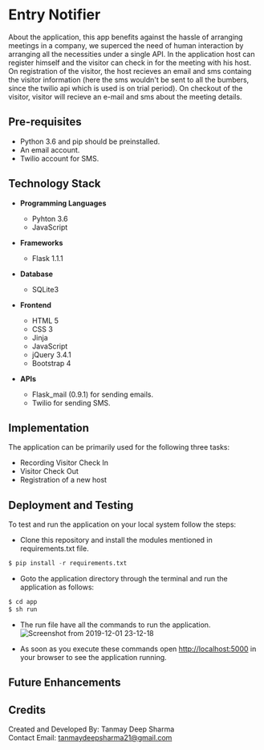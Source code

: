 # Entry Notifier

About the application, this app benefits against the hassle of arranging meetings in a company, we superced the need of human interaction by arranging all the necessities under a single API. In the application host can register himself and the visitor can check in for the meeting with his host. On registration of the visitor, the host recieves an email and sms containg the visitor information (here the sms wouldn't be sent to all the bumbers, since the twilio api which is used is on trial period). On checkout of the visitor, visitor will recieve an e-mail and sms about the meeting details.

## Pre-requisites

- Python 3.6 and pip should be preinstalled.
- An email account.
- Twilio account for SMS. 

## Technology Stack

- **Programming Languages**
    - Pyhton 3.6
    - JavaScript

- **Frameworks**
    - Flask 1.1.1

- **Database**
    - SQLite3

- **Frontend**
    - HTML 5
    - CSS 3
    - Jinja
    - JavaScript
    - jQuery 3.4.1
    - Bootstrap 4

- **APIs**
    - Flask_mail (0.9.1) for sending emails.
    - Twilio for sending SMS.

## Implementation

The application can be primarily used for the following three tasks:

- Recording Visitor Check In
- Visitor Check Out
- Registration of a new host

## Deployment and Testing

To test and run the application on your local system follow the steps:
- Clone this repository and install the modules mentioned in requirements.txt file.

```python
$ pip install -r requirements.txt
```

- Goto the application directory through the terminal and run the application as follows:

```python
$ cd app
$ sh run
```
- The run file have all the commands to run the application.
![Screenshot from 2019-12-01 23-12-18](https://user-images.githubusercontent.com/32020192/69917830-822c2a00-1490-11ea-8a4c-0ae611e9fadd.png)

- As soon as you execute these commands open [http://localhost:5000](http://localhost:5000) in your browser to see the application running.


## Future Enhancements


## Credits

Created and Developed By: Tanmay Deep Sharma  
Contact Email: tanmaydeepsharma21@gmail.com
